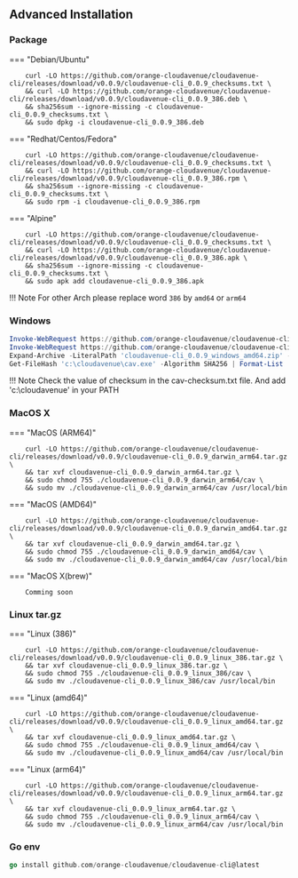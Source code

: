 ## Advanced Installation

### Package
=== "Debian/Ubuntu"

        curl -LO https://github.com/orange-cloudavenue/cloudavenue-cli/releases/download/v0.0.9/cloudavenue-cli_0.0.9_checksums.txt \
        && curl -LO https://github.com/orange-cloudavenue/cloudavenue-cli/releases/download/v0.0.9/cloudavenue-cli_0.0.9_386.deb \
        && sha256sum --ignore-missing -c cloudavenue-cli_0.0.9_checksums.txt \
        && sudo dpkg -i cloudavenue-cli_0.0.9_386.deb

=== "Redhat/Centos/Fedora"

        curl -LO https://github.com/orange-cloudavenue/cloudavenue-cli/releases/download/v0.0.9/cloudavenue-cli_0.0.9_checksums.txt \
        && curl -LO https://github.com/orange-cloudavenue/cloudavenue-cli/releases/download/v0.0.9/cloudavenue-cli_0.0.9_386.rpm \
        && sha256sum --ignore-missing -c cloudavenue-cli_0.0.9_checksums.txt \
        && sudo rpm -i cloudavenue-cli_0.0.9_386.rpm

=== "Alpine"

        curl -LO https://github.com/orange-cloudavenue/cloudavenue-cli/releases/download/v0.0.9/cloudavenue-cli_0.0.9_checksums.txt \
        && curl -LO https://github.com/orange-cloudavenue/cloudavenue-cli/releases/download/v0.0.9/cloudavenue-cli_0.0.9_386.apk \
        && sha256sum --ignore-missing -c cloudavenue-cli_0.0.9_checksums.txt \
        && sudo apk add cloudavenue-cli_0.0.9_386.apk
        
!!! Note
        For other Arch please replace word `386` by `amd64` or `arm64`

### Windows
``` powershell
Invoke-WebRequest https://github.com/orange-cloudavenue/cloudavenue-cli/releases/download/v0.0.9/cloudavenue-cli_0.0.9_checksums.txt -OutFile "cav-checksum.txt"
Invoke-WebRequest https://github.com/orange-cloudavenue/cloudavenue-cli/releases/download/v0.0.9/cloudavenue-cli_0.0.9_windows_amd64.zip -OutFile "cloudavenue-cli_0.0.9_windows_amd64.zip"
Expand-Archive -LiteralPath 'cloudavenue-cli_0.0.9_windows_amd64.zip' -DestinationPath 'c:\cloudavenue\' 
Get-FileHash 'c:\cloudavenue\cav.exe' -Algorithm SHA256 | Format-List
```
!!! Note
        Check the value of checksum in the cav-checksum.txt file. And add 'c:\cloudavenue\' in your PATH

### MacOS X
=== "MacOS (ARM64)"

        curl -LO https://github.com/orange-cloudavenue/cloudavenue-cli/releases/download/v0.0.9/cloudavenue-cli_0.0.9_darwin_arm64.tar.gz \
        && tar xvf cloudavenue-cli_0.0.9_darwin_arm64.tar.gz \
        && sudo chmod 755 ./cloudavenue-cli_0.0.9_darwin_arm64/cav \
        && sudo mv ./cloudavenue-cli_0.0.9_darwin_arm64/cav /usr/local/bin

=== "MacOS (AMD64)"

        curl -LO https://github.com/orange-cloudavenue/cloudavenue-cli/releases/download/v0.0.9/cloudavenue-cli_0.0.9_darwin_amd64.tar.gz \
        && tar xvf cloudavenue-cli_0.0.9_darwin_amd64.tar.gz \
        && sudo chmod 755 ./cloudavenue-cli_0.0.9_darwin_amd64/cav \
        && sudo mv ./cloudavenue-cli_0.0.9_darwin_amd64/cav /usr/local/bin

=== "MacOS X(brew)"

        Comming soon

### Linux tar.gz
=== "Linux (386)"

        curl -LO https://github.com/orange-cloudavenue/cloudavenue-cli/releases/download/v0.0.9/cloudavenue-cli_0.0.9_linux_386.tar.gz \
        && tar xvf cloudavenue-cli_0.0.9_linux_386.tar.gz \
        && sudo chmod 755 ./cloudavenue-cli_0.0.9_linux_386/cav \
        && sudo mv ./cloudavenue-cli_0.0.9_linux_386/cav /usr/local/bin

=== "Linux (amd64)"

        curl -LO https://github.com/orange-cloudavenue/cloudavenue-cli/releases/download/v0.0.9/cloudavenue-cli_0.0.9_linux_amd64.tar.gz \
        && tar xvf cloudavenue-cli_0.0.9_linux_amd64.tar.gz \
        && sudo chmod 755 ./cloudavenue-cli_0.0.9_linux_amd64/cav \
        && sudo mv ./cloudavenue-cli_0.0.9_linux_amd64/cav /usr/local/bin

=== "Linux (arm64)"

        curl -LO https://github.com/orange-cloudavenue/cloudavenue-cli/releases/download/v0.0.9/cloudavenue-cli_0.0.9_linux_arm64.tar.gz \
        && tar xvf cloudavenue-cli_0.0.9_linux_arm64.tar.gz \
        && sudo chmod 755 ./cloudavenue-cli_0.0.9_linux_arm64/cav \
        && sudo mv ./cloudavenue-cli_0.0.9_linux_arm64/cav /usr/local/bin

### Go env
``` go
go install github.com/orange-cloudavenue/cloudavenue-cli@latest
```